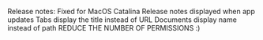 Release notes:
Fixed for MacOS Catalina
Release notes displayed when app updates
Tabs display the title instead of URL
Documents display name instead of path
REDUCE THE NUMBER OF PERMISSIONS :)
